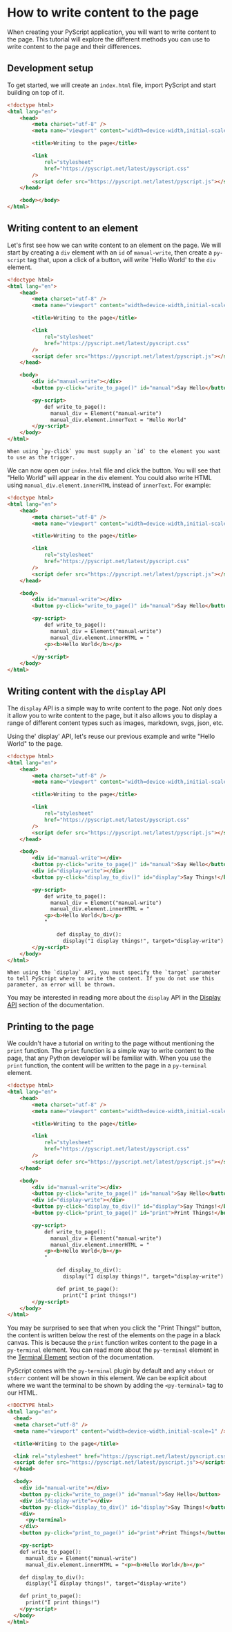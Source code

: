 # How to write content to the page

When creating your PyScript application, you will want to write content to the page. This tutorial will explore the different methods you can use to write content to the page and their differences.

## Development setup

To get started, we will create an `index.html` file, import PyScript and start building on top of it.

```html
<!doctype html>
<html lang="en">
    <head>
        <meta charset="utf-8" />
        <meta name="viewport" content="width=device-width,initial-scale=1" />

        <title>Writing to the page</title>

        <link
            rel="stylesheet"
            href="https://pyscript.net/latest/pyscript.css"
        />
        <script defer src="https://pyscript.net/latest/pyscript.js"></script>
    </head>

    <body></body>
</html>
```

## Writing content to an element

Let's first see how we can write content to an element on the page. We will start by creating a `div` element with an `id` of `manual-write`, then create a `py-script` tag that, upon a click of a button, will write 'Hello World' to the `div` element.

```html
<!doctype html>
<html lang="en">
    <head>
        <meta charset="utf-8" />
        <meta name="viewport" content="width=device-width,initial-scale=1" />

        <title>Writing to the page</title>

        <link
            rel="stylesheet"
            href="https://pyscript.net/latest/pyscript.css"
        />
        <script defer src="https://pyscript.net/latest/pyscript.js"></script>
    </head>

    <body>
        <div id="manual-write"></div>
        <button py-click="write_to_page()" id="manual">Say Hello</button>

        <py-script>
            def write_to_page():
              manual_div = Element("manual-write")
              manual_div.element.innerText = "Hello World"
        </py-script>
    </body>
</html>
```

```{note}
When using `py-click` you must supply an `id` to the element you want to use as the trigger.
```

We can now open our `index.html` file and click the button. You will see that "Hello World" will appear in the `div` element. You could also write HTML using `manual_div.element.innerHTML` instead of `innerText`. For example:

```html
<!doctype html>
<html lang="en">
    <head>
        <meta charset="utf-8" />
        <meta name="viewport" content="width=device-width,initial-scale=1" />

        <title>Writing to the page</title>

        <link
            rel="stylesheet"
            href="https://pyscript.net/latest/pyscript.css"
        />
        <script defer src="https://pyscript.net/latest/pyscript.js"></script>
    </head>

    <body>
        <div id="manual-write"></div>
        <button py-click="write_to_page()" id="manual">Say Hello</button>

        <py-script>
            def write_to_page():
              manual_div = Element("manual-write")
              manual_div.element.innerHTML = "
            <p><b>Hello World</b></p>
            "
        </py-script>
    </body>
</html>
```

## Writing content with the `display` API

The `display` API is a simple way to write content to the page. Not only does it allow you to write content to the page, but it also allows you to display a range of different content types such as images, markdown, svgs, json, etc.

Using the' display' API, let's reuse our previous example and write "Hello World" to the page.

```html
<!doctype html>
<html lang="en">
    <head>
        <meta charset="utf-8" />
        <meta name="viewport" content="width=device-width,initial-scale=1" />

        <title>Writing to the page</title>

        <link
            rel="stylesheet"
            href="https://pyscript.net/latest/pyscript.css"
        />
        <script defer src="https://pyscript.net/latest/pyscript.js"></script>
    </head>

    <body>
        <div id="manual-write"></div>
        <button py-click="write_to_page()" id="manual">Say Hello</button>
        <div id="display-write"></div>
        <button py-click="display_to_div()" id="display">Say Things!</button>

        <py-script>
            def write_to_page():
              manual_div = Element("manual-write")
              manual_div.element.innerHTML = "
            <p><b>Hello World</b></p>
            "

                def display_to_div():
                  display("I display things!", target="display-write")
        </py-script>
    </body>
</html>
```

```{note}
When using the `display` API, you must specify the `target` parameter to tell PyScript where to write the content. If you do not use this parameter, an error will be thrown.
```

You may be interested in reading more about the `display` API in the [Display API](../reference/api/display) section of the documentation.

## Printing to the page

We couldn't have a tutorial on writing to the page without mentioning the `print` function. The `print` function is a simple way to write content to the page, that any Python developer will be familiar with. When you use the `print` function, the content will be written to the page in a `py-terminal` element.

```html
<!doctype html>
<html lang="en">
    <head>
        <meta charset="utf-8" />
        <meta name="viewport" content="width=device-width,initial-scale=1" />

        <title>Writing to the page</title>

        <link
            rel="stylesheet"
            href="https://pyscript.net/latest/pyscript.css"
        />
        <script defer src="https://pyscript.net/latest/pyscript.js"></script>
    </head>

    <body>
        <div id="manual-write"></div>
        <button py-click="write_to_page()" id="manual">Say Hello</button>
        <div id="display-write"></div>
        <button py-click="display_to_div()" id="display">Say Things!</button>
        <button py-click="print_to_page()" id="print">Print Things!</button>

        <py-script>
            def write_to_page():
              manual_div = Element("manual-write")
              manual_div.element.innerHTML = "
            <p><b>Hello World</b></p>
            "

                def display_to_div():
                  display("I display things!", target="display-write")

                def print_to_page():
                  print("I print things!")
        </py-script>
    </body>
</html>
```

You may be surprised to see that when you click the "Print Things!" button, the content is written below the rest of the elements on the page in a black canvas. This is because the `print` function writes content to the page in a `py-terminal` element. You can read more about the `py-terminal` element in the [Terminal Element](../reference/plugins/py-terminal) section of the documentation.

PyScript comes with the `py-terminal` plugin by default and any `stdout` or `stderr` content will be shown in this element. We can be explicit about where we want the terminal to be shown by adding the `<py-terminal>` tag to our HTML.

```html
<!DOCTYPE html>
<html lang="en">
  <head>
  <meta charset="utf-8" />
  <meta name="viewport" content="width=device-width,initial-scale=1" />

  <title>Writing to the page</title>

  <link rel="stylesheet" href="https://pyscript.net/latest/pyscript.css" />
  <script defer src="https://pyscript.net/latest/pyscript.js"></script>
  </head>

  <body>
    <div id="manual-write"></div>
    <button py-click="write_to_page()" id="manual">Say Hello</button>
    <div id="display-write"></div>
    <button py-click="display_to_div()" id="display">Say Things!</button>
    <div>
      <py-terminal>
    </div>
    <button py-click="print_to_page()" id="print">Print Things!</button>

    <py-script>
    def write_to_page():
      manual_div = Element("manual-write")
      manual_div.element.innerHTML = "<p><b>Hello World</b></p>"

    def display_to_div():
      display("I display things!", target="display-write")

    def print_to_page():
      print("I print things!")
    </py-script>
  </body>
</html>
```
